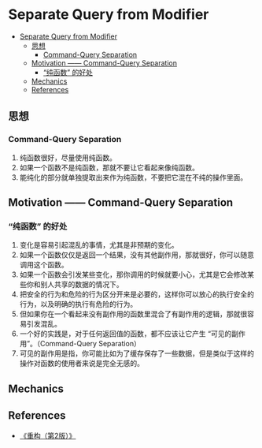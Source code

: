 # Separate Query from Modifier

<!-- TOC -->

- [Separate Query from Modifier](#separate-query-from-modifier)
    - [思想](#思想)
        - [Command-Query Separation](#command-query-separation)
    - [Motivation —— Command-Query Separation](#motivation--command-query-separation)
        - [“纯函数” 的好处](#纯函数-的好处)
    - [Mechanics](#mechanics)
    - [References](#references)

<!-- /TOC -->


## 思想
### Command-Query Separation
1. 纯函数很好，尽量使用纯函数。
2. 如果一个函数不是纯函数，那就不要让它看起来像纯函数。
3. 能纯化的部分就单独提取出来作为纯函数，不要把它混在不纯的操作里面。


## Motivation —— Command-Query Separation
### “纯函数” 的好处
1. 变化是容易引起混乱的事情，尤其是非预期的变化。
2. 如果一个函数仅仅是返回一个结果，没有其他副作用，那就很好，你可以随意调用这个函数。
3. 如果一个函数会引发某些变化，那你调用的时候就要小心，尤其是它会修改某些你和别人共享的数据的情况下。
4. 把安全的行为和危险的行为区分开来是必要的，这样你可以放心的执行安全的行为，以及明确的执行有危险的行为。
5. 但如果你在一个看起来没有副作用的函数里混合了有副作用的逻辑，那就很容易引发混乱。
6. 一个好的实践是，对于任何返回值的函数，都不应该让它产生 “可见的副作用”。（Command-Query Separation）
7. 可见的副作用是指，你可能比如为了缓存保存了一些数据，但是类似于这样的操作对函数的使用者来说是完全无感的。


## Mechanics


## References
* [《重构（第2版）》](https://book.douban.com/subject/33400354/)
